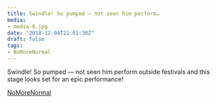 ```yaml
---
title: Swindle! So pumped — not seen him perform…
media:
- media-0.jpg
date: "2018-12-04T21:01:30Z"
draft: false
tags:
- NoMoreNormal
---
```

Swindle\! So pumped — not seen him perform outside festivals and this stage looks set for an epic performance\!



[NoMoreNormal](/tags/NoMoreNormal)
